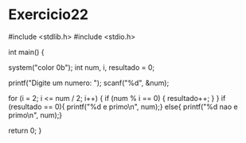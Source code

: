 # Exercicio22

#include <stdlib.h>
#include <stdio.h>

int main() {

system("color 0b");
int num, i, resultado = 0;

printf("Digite um numero: ");
scanf("%d", &num);

for (i = 2; i <= num / 2; i++) {
    if (num % i == 0) {
       resultado++;
    }
 }
 if (resultado == 0){
    printf("%d e primo\n", num);}
 else{
    printf("%d nao e primo\n", num);}

 return 0;
}
